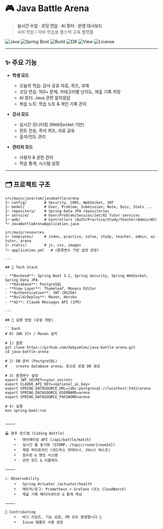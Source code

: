 # 🎮 Java Battle Arena

> **실시간 수업 · 코딩 연습 · AI 튜터 · 운영 대시보드**  
> 국비 학원 / 자바 학습용 풀스택 교육 플랫폼

![Java](https://img.shields.io/badge/Java-17+-red)
![Spring Boot](https://img.shields.io/badge/Spring%20Boot-3.2-brightgreen)
![Build](https://img.shields.io/badge/Build-Maven-blue)
![DB](https://img.shields.io/badge/DB-PostgreSQL-4169E1)
![View](https://img.shields.io/badge/View-Thymeleaf-orange)
![License](https://img.shields.io/badge/License-MIT-black)

---

## ✨ 주요 기능

- **학생 모드**
  - 오늘의 학습: 강사 공유 자료, 퀴즈, 과제
  - 코딩 연습: 150+ 문제, 카테고리별 난이도, 제출 기록 저장
  - AI 튜터: Java 관련 질의응답
  - 복습 노트: 학습 노트 & 개인 기록 관리

- **강사 모드**
  - 실시간 모니터링 (WebSocket 기반)
  - 힌트 전송, 즉석 퀴즈, 자료 공유
  - 출석/진도 관리

- **관리자 모드**
  - 사용자 & 권한 관리
  - 학습 통계, 시스템 설정

---

## 🗂 프로젝트 구조
```text
src/main/java/com/javabattle/arena
├─ config/        # Security, CORS, WebSocket, JWT
├─ model/         # User, Problem, Submission, Note, Quiz, Stats ...
├─ repository/    # Spring Data JPA repositories
├─ service/       # User/Problem/Session/Jwt/AI Tutor services
├─ web/           # Controllers (Auth/Practice/Study/Teacher/Admin/WS)
└─ JavaBattleArenaApplication.java

src/main/resources
├─ templates/     # index, practice, solve, study, teacher, admin, ai-tutor, arena
├─ static/        # js, css, images
└─ application.yml   # (환경변수 기반 설정 권장) 

---

## 🧰 Tech Stack

- **Backend**: Spring Boot 3.2, Spring Security, Spring WebSocket, Spring Data JPA  
- **Database**: PostgreSQL  
- **View Layer**: Thymeleaf, Monaco Editor  
- **Authentication**: JWT (HS256)  
- **Build/Deploy**: Maven, Heroku  
- **AI**: Claude Messages API (선택)

---

## 🚀 실행 방법 (로컬 개발)

```bash
# 0) JDK 17+ / Maven 설치

# 1) 클론
git clone https://github.com/dakyumlee/java-battle-arena.git
cd java-battle-arena

# 2) DB 준비 (PostgreSQL)
#    create database arena; 등으로 로컬 DB 생성

# 3) 환경변수 설정
export JWT_SECRET=<your_secret>
export CLAUDE_API_KEY=<optional_ai_key>
export SPRING_DATASOURCE_URL=jdbc:postgresql://localhost:5432/arena
export SPRING_DATASOURCE_USERNAME=arena
export SPRING_DATASOURCE_PASSWORD=arena

# 4) 실행
mvn spring-boot:run


⸻

🕹 향후 로드맵 (Coding Battle)
	•	매치메이킹 API (/api/battle/match)
	•	실시간 룸 동기화 (STOMP, /topic/room/{roomId})
	•	채점 파이프라인 (샌드박스 컨테이너, JUnit 테스트)
	•	점수판 & 랭킹 시스템
	•	관전 모드 & 리플레이

⸻

📈 Observability
	•	Spring Actuator /actuator/health
	•	메트릭/로그: Prometheus + Grafana (또는 CloudWatch)
	•	제출 기록 페이지네이션 & 통계 캐싱

⸻

🤝 Contributing
	•	버그 리포트, 기능 요청, PR 모두 환영합니다 🎉
	•	Issue 템플릿 사용 권장

